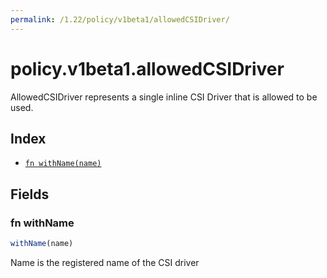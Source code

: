 ```yaml
---
permalink: /1.22/policy/v1beta1/allowedCSIDriver/
---
```


# policy.v1beta1.allowedCSIDriver

AllowedCSIDriver represents a single inline CSI Driver that is allowed to be used.

## Index

* [`fn withName(name)`](#fn-withname)

## Fields

### fn withName

```ts
withName(name)
```

Name is the registered name of the CSI driver